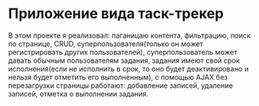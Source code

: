 # Приложение вида таск-трекер
В этом проекте я реализовал: паганицаю контента, фильтрацию, поиск по странице, CRUD, суперпользователя(только он может регистрировать других пользователей), суперпользователь может давать обычным пользователям задания, задания имеют свой срок исполнения(если не исполнить в срок, то оно будет деактивировано и нельзя будет отметить его выполненным), с  помощью AJAX без перезагрузки страницы работают: добавление записей, удаление записей, отметка о выполнении задания.
 
